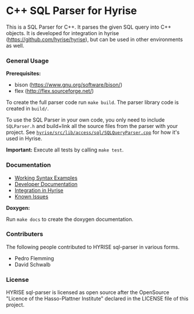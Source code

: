 C++ SQL Parser for Hyrise
=========================

This is a SQL Parser for C++. It parses the given SQL query into C++ objects.
It is developed for integration in hyrise (https://github.com/hyrise/hyrise), but can be used in other environments as well.

### General Usage

**Prerequisites:**
* bison (https://www.gnu.org/software/bison/)
* flex (http://flex.sourceforge.net/)

To create the full parser code run `make build`. The parser library code is created in `build/`.

To use the SQL Parser in your own code, you only need to include `SQLParser.h` and build+link all the source files from the parser with your project. See [`hyrise/src/lib/access/sql/SQLQueryParser.cpp`](https://github.com/hyrise/hyrise/blob/master/src/lib/access/sql/SQLQueryParser.cpp) for how it's used in Hyrise.

**Important:** Execute all tests by calling `make test`.

### Documentation

* [Working Syntax Examples](docs/syntax.md)
* [Developer Documentation](docs/documentation.md)
* [Integration in Hyrise](docs/integration.md)
* [Known Issues](docs/issues.md)

**Doxygen:**

Run `make docs` to create the doxygen documentation.

### Contributers

The following people contributed to HYRISE sql-parser in various forms.

* Pedro Flemming
* David Schwalb

### License

HYRISE sql-parser is licensed as open source after the OpenSource "Licence of the Hasso-Plattner Institute" declared in the LICENSE file of this project.

